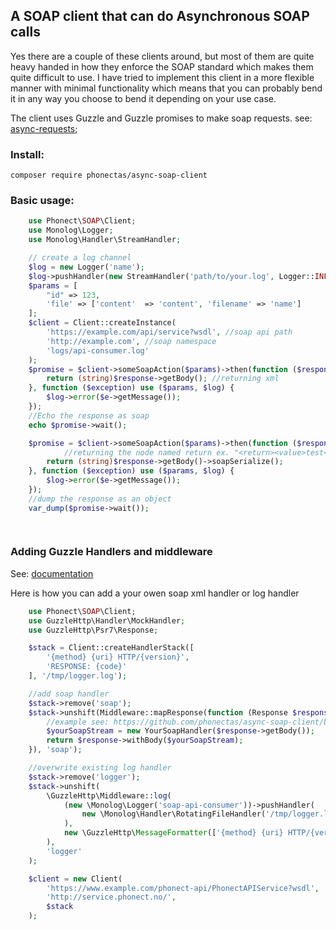## A SOAP client that can do Asynchronous SOAP calls

Yes there are a couple of these clients around, but most of them are quite heavy handed in how they enforce the SOAP standard which makes them quite difficult to use.
I have tried to implement this client in a more flexible manner with minimal functionality which means that you can probably bend it in any way you choose to bend it depending on your use case.

The client uses Guzzle and Guzzle promises to make soap requests.
see: [async-requests](http://docs.guzzlephp.org/en/stable/quickstart.html#async-requests);

### Install:

    composer require phonectas/async-soap-client

### Basic usage:

```php
    use Phonect\SOAP\Client;
    use Monolog\Logger;
    use Monolog\Handler\StreamHandler;

    // create a log channel
    $log = new Logger('name');
    $log->pushHandler(new StreamHandler('path/to/your.log', Logger::INFO));
    $params = [
		"id" => 123,
		'file' => ['content'  => 'content', 'filename' => 'name']
    ];
    $client = Client::createInstance(
		'https://example.com/api/service?wsdl', //soap api path
		'http://example.com', //soap namespace
		'logs/api-consumer.log'
    );
    $promise = $client->someSoapAction($params)->then(function ($response) use ($log) { //someSoapAction == SOAPAction
		return (string)$response->getBody(); //returning xml
    }, function ($exception) use ($params, $log) {
		$log->error($e->getMessage());
    });
    //Echo the response as soap
    echo $promise->wait();

    $promise = $client->someSoapAction($params)->then(function ($response) use ($log) { //someSoapAction == SOAPAction
    		//returning the node named return ex. "<return><value>test</value></return>" as an object formated as: {'return': ['value': 'test'] or null if return doesn't exist
		return (string)$response->getBody()->soapSerialize(); 
    }, function ($exception) use ($params, $log) {
		$log->error($e->getMessage());
    });
    //dump the response as an object
    var_dump($promise->wait());

    
```
### Adding Guzzle Handlers and middleware
See: [documentation](http://docs.guzzlephp.org/en/stable/handlers-and-middleware.html)

Here is how you can add a your owen soap xml handler or log handler
```php
	use Phonect\SOAP\Client;
	use GuzzleHttp\Handler\MockHandler;
	use GuzzleHttp\Psr7\Response;

	$stack = Client::createHandlerStack([
		'{method} {uri} HTTP/{version}',
		'RESPONSE: {code}'
	], '/tmp/logger.log');

	//add soap handler
	$stack->remove('soap');
	$stack->unshift(Middleware::mapResponse(function (Response $response) {
		//example see: https://github.com/phonectas/async-soap-client/blob/master/src/phonect/SOAP/SoapStream.php
		$yourSoapStream = new YourSoapHandler($response->getBody());
		return $response->withBody($yourSoapStream);
	}), 'soap');

	//overwrite existing log handler
	$stack->remove('logger');
	$stack->unshift(
		\GuzzleHttp\Middleware::log(
			(new \Monolog\Logger('soap-api-consumer'))->pushHandler(
				new \Monolog\Handler\RotatingFileHandler('/tmp/logger.log')
			),
			new \GuzzleHttp\MessageFormatter(['{method} {uri} HTTP/{version}', 'RESPONSE: {code}'])
		),
		'logger'
	);

	$client = new Client(
		'https://www.example.com/phonect-api/PhonectAPIService?wsdl',
		'http://service.phonect.no/',
		$stack 
	);
```
